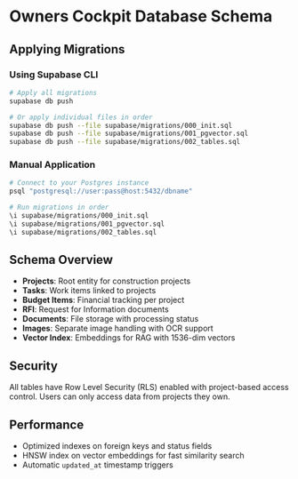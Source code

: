 
# Owners Cockpit Database Schema

## Applying Migrations

### Using Supabase CLI
```bash
# Apply all migrations
supabase db push

# Or apply individual files in order
supabase db push --file supabase/migrations/000_init.sql
supabase db push --file supabase/migrations/001_pgvector.sql  
supabase db push --file supabase/migrations/002_tables.sql
```

### Manual Application
```bash
# Connect to your Postgres instance
psql "postgresql://user:pass@host:5432/dbname"

# Run migrations in order
\i supabase/migrations/000_init.sql
\i supabase/migrations/001_pgvector.sql
\i supabase/migrations/002_tables.sql
```

## Schema Overview

- **Projects**: Root entity for construction projects
- **Tasks**: Work items linked to projects  
- **Budget Items**: Financial tracking per project
- **RFI**: Request for Information documents
- **Documents**: File storage with processing status
- **Images**: Separate image handling with OCR support
- **Vector Index**: Embeddings for RAG with 1536-dim vectors

## Security

All tables have Row Level Security (RLS) enabled with project-based access control. Users can only access data from projects they own.

## Performance

- Optimized indexes on foreign keys and status fields
- HNSW index on vector embeddings for fast similarity search
- Automatic `updated_at` timestamp triggers

